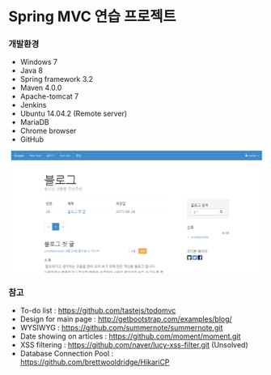 # Spring MVC 연습 프로젝트

### 개발환경
* Windows 7
* Java 8
* Spring framework 3.2
* Maven 4.0.0
* Apache-tomcat 7
* Jenkins
* Ubuntu 14.04.2 (Remote server)
* MariaDB
* Chrome browser
* GitHub

![alt tag](https://github.com/hhtt2000/spring/blob/master/blueberry/blog2015-08-24%2015%3B04%3B46.PNG)


### 참고
* To-do list : https://github.com/tastejs/todomvc
* Design for main page : http://getbootstrap.com/examples/blog/
* WYSIWYG : https://github.com/summernote/summernote.git
* Date showing on articles : https://github.com/moment/moment.git
* XSS filtering : https://github.com/naver/lucy-xss-filter.git (Unsolved)
* Database Connection Pool : https://github.com/brettwooldridge/HikariCP
